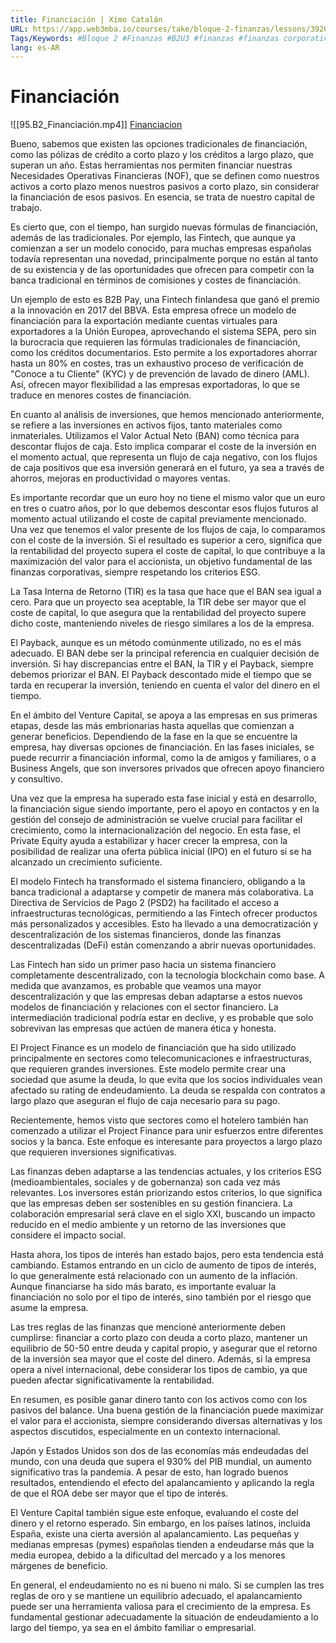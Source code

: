 ```yaml
---
title: Financiación | Ximo Catalán
URL: https://app.web3mba.io/courses/take/bloque-2-finanzas/lessons/39204398-3-2-financiacion-ximo-catalan
Tags/Keywords: #Bloque 2 #Finanzas #B2U3 #finanzas #finanzas corporativas #financiación #Ximo Catalán
lang: es-AR
---
```

# Financiación
![[95.B2_Financiación.mp4]]
[Financiacion](https://app.web3mba.io?wvideo=k270lbwr1y)

Bueno, sabemos que existen las opciones tradicionales de financiación, como las pólizas de crédito a corto plazo y los créditos a largo plazo, que superan un año. Estas herramientas nos permiten financiar nuestras Necesidades Operativas Financieras (NOF), que se definen como nuestros activos a corto plazo menos nuestros pasivos a corto plazo, sin considerar la financiación de esos pasivos. En esencia, se trata de nuestro capital de trabajo.

Es cierto que, con el tiempo, han surgido nuevas fórmulas de financiación, además de las tradicionales. Por ejemplo, las Fintech, que aunque ya comienzan a ser un modelo conocido, para muchas empresas españolas todavía representan una novedad, principalmente porque no están al tanto de su existencia y de las oportunidades que ofrecen para competir con la banca tradicional en términos de comisiones y costes de financiación.

Un ejemplo de esto es B2B Pay, una Fintech finlandesa que ganó el premio a la innovación en 2017 del BBVA. Esta empresa ofrece un modelo de financiación para la exportación mediante cuentas virtuales para exportadores a la Unión Europea, aprovechando el sistema SEPA, pero sin la burocracia que requieren las fórmulas tradicionales de financiación, como los créditos documentarios. Esto permite a los exportadores ahorrar hasta un 80% en costes, tras un exhaustivo proceso de verificación de "Conoce a tu Cliente" (KYC) y de prevención de lavado de dinero (AML). Así, ofrecen mayor flexibilidad a las empresas exportadoras, lo que se traduce en menores costes de financiación.

En cuanto al análisis de inversiones, que hemos mencionado anteriormente, se refiere a las inversiones en activos fijos, tanto materiales como inmateriales. Utilizamos el Valor Actual Neto (BAN) como técnica para descontar flujos de caja. Esto implica comparar el coste de la inversión en el momento actual, que representa un flujo de caja negativo, con los flujos de caja positivos que esa inversión generará en el futuro, ya sea a través de ahorros, mejoras en productividad o mayores ventas.

Es importante recordar que un euro hoy no tiene el mismo valor que un euro en tres o cuatro años, por lo que debemos descontar esos flujos futuros al momento actual utilizando el coste de capital previamente mencionado. Una vez que tenemos el valor presente de los flujos de caja, lo comparamos con el coste de la inversión. Si el resultado es superior a cero, significa que la rentabilidad del proyecto supera el coste de capital, lo que contribuye a la maximización del valor para el accionista, un objetivo fundamental de las finanzas corporativas, siempre respetando los criterios ESG.

La Tasa Interna de Retorno (TIR) es la tasa que hace que el BAN sea igual a cero. Para que un proyecto sea aceptable, la TIR debe ser mayor que el coste de capital, lo que asegura que la rentabilidad del proyecto supere dicho coste, manteniendo niveles de riesgo similares a los de la empresa.

El Payback, aunque es un método comúnmente utilizado, no es el más adecuado. El BAN debe ser la principal referencia en cualquier decisión de inversión. Si hay discrepancias entre el BAN, la TIR y el Payback, siempre debemos priorizar el BAN. El Payback descontado mide el tiempo que se tarda en recuperar la inversión, teniendo en cuenta el valor del dinero en el tiempo.

En el ámbito del Venture Capital, se apoya a las empresas en sus primeras etapas, desde las más embrionarias hasta aquellas que comienzan a generar beneficios. Dependiendo de la fase en la que se encuentre la empresa, hay diversas opciones de financiación. En las fases iniciales, se puede recurrir a financiación informal, como la de amigos y familiares, o a Business Angels, que son inversores privados que ofrecen apoyo financiero y consultivo.

Una vez que la empresa ha superado esta fase inicial y está en desarrollo, la financiación sigue siendo importante, pero el apoyo en contactos y en la gestión del consejo de administración se vuelve crucial para facilitar el crecimiento, como la internacionalización del negocio. En esta fase, el Private Equity ayuda a estabilizar y hacer crecer la empresa, con la posibilidad de realizar una oferta pública inicial (IPO) en el futuro si se ha alcanzado un crecimiento suficiente.

El modelo Fintech ha transformado el sistema financiero, obligando a la banca tradicional a adaptarse y competir de manera más colaborativa. La Directiva de Servicios de Pago 2 (PSD2) ha facilitado el acceso a infraestructuras tecnológicas, permitiendo a las Fintech ofrecer productos más personalizados y accesibles. Esto ha llevado a una democratización y descentralización de los sistemas financieros, donde las finanzas descentralizadas (DeFi) están comenzando a abrir nuevas oportunidades.

Las Fintech han sido un primer paso hacia un sistema financiero completamente descentralizado, con la tecnología blockchain como base. A medida que avanzamos, es probable que veamos una mayor descentralización y que las empresas deban adaptarse a estos nuevos modelos de financiación y relaciones con el sector financiero. La intermediación tradicional podría estar en declive, y es probable que solo sobrevivan las empresas que actúen de manera ética y honesta.

El Project Finance es un modelo de financiación que ha sido utilizado principalmente en sectores como telecomunicaciones e infraestructuras, que requieren grandes inversiones. Este modelo permite crear una sociedad que asume la deuda, lo que evita que los socios individuales vean afectado su rating de endeudamiento. La deuda se respalda con contratos a largo plazo que aseguran el flujo de caja necesario para su pago.

Recientemente, hemos visto que sectores como el hotelero también han comenzado a utilizar el Project Finance para unir esfuerzos entre diferentes socios y la banca. Este enfoque es interesante para proyectos a largo plazo que requieren inversiones significativas.

Las finanzas deben adaptarse a las tendencias actuales, y los criterios ESG (medioambientales, sociales y de gobernanza) son cada vez más relevantes. Los inversores están priorizando estos criterios, lo que significa que las empresas deben ser sostenibles en su gestión financiera. La colaboración empresarial será clave en el siglo XXI, buscando un impacto reducido en el medio ambiente y un retorno de las inversiones que considere el impacto social.

Hasta ahora, los tipos de interés han estado bajos, pero esta tendencia está cambiando. Estamos entrando en un ciclo de aumento de tipos de interés, lo que generalmente está relacionado con un aumento de la inflación. Aunque financiarse ha sido más barato, es importante evaluar la financiación no solo por el tipo de interés, sino también por el riesgo que asume la empresa.

Las tres reglas de las finanzas que mencioné anteriormente deben cumplirse: financiar a corto plazo con deuda a corto plazo, mantener un equilibrio de 50-50 entre deuda y capital propio, y asegurar que el retorno de la inversión sea mayor que el coste del dinero. Además, si la empresa opera a nivel internacional, debe considerar los tipos de cambio, ya que pueden afectar significativamente la rentabilidad.

En resumen, es posible ganar dinero tanto con los activos como con los pasivos del balance. Una buena gestión de la financiación puede maximizar el valor para el accionista, siempre considerando diversas alternativas y los aspectos discutidos, especialmente en un contexto internacional.

Japón y Estados Unidos son dos de las economías más endeudadas del mundo, con una deuda que supera el 930% del PIB mundial, un aumento significativo tras la pandemia. A pesar de esto, han logrado buenos resultados, entendiendo el efecto del apalancamiento y aplicando la regla de que el ROA debe ser mayor que el tipo de interés.

El Venture Capital también sigue este enfoque, evaluando el coste del dinero y el retorno esperado. Sin embargo, en los países latinos, incluida España, existe una cierta aversión al apalancamiento. Las pequeñas y medianas empresas (pymes) españolas tienden a endeudarse más que la media europea, debido a la dificultad del mercado y a los menores márgenes de beneficio.

En general, el endeudamiento no es ni bueno ni malo. Si se cumplen las tres reglas de oro y se mantiene un equilibrio adecuado, el apalancamiento puede ser una herramienta valiosa para el crecimiento de la empresa. Es fundamental gestionar adecuadamente la situación de endeudamiento a lo largo del tiempo, ya sea en el ámbito familiar o empresarial.